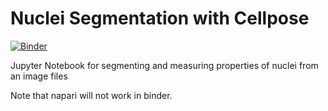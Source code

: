 # Nuclei Segmentation with Cellpose
[![Binder](https://mybinder.org/badge_logo.svg)](https://mybinder.org/v2/gh/Laura190/NucleiSegmentationCellpose/HEAD)

Jupyter Notebook for segmenting and measuring properties of nuclei from an image files

Note that napari will not work in binder.
